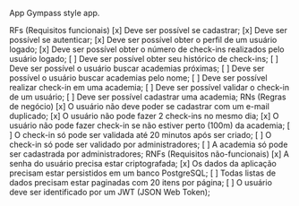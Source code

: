 App
Gympass style app.

RFs (Requisitos funcionais)
[x] Deve ser possível se cadastrar;
[x] Deve ser possível se autenticar;
[x] Deve ser possível obter o perfil de um usuário logado;
[x] Deve ser possível obter o número de check-ins realizados pelo usuário logado;
[ ] Deve ser possível obter seu histórico de check-ins;
[ ] Deve ser possível o usuário buscar academias próximas;
[ ] Deve ser possível o usuário buscar academias pelo nome;
[ ] Deve ser possível realizar check-in em uma academia;
[ ] Deve ser possível validar o check-in de um usuário;
[ ] Deve ser possível cadastrar uma academia;
RNs (Regras de negócio)
[x] O usuário não deve poder se cadastrar com um e-mail duplicado;
[x] O usuário não pode fazer 2 check-ins no mesmo dia;
[x] O usuário não pode fazer check-in se não estiver perto (100m) da academia;
[ ] O check-in só pode ser validada até 20 minutos após ser criado;
[ ] O check-in só pode ser validado por administradores;
[ ] A academia só pode ser cadastrada por administradores;
RNFs (Requisitos não-funcionais)
[x] A senha do usuário precisa estar criptografada;
[x] Os dados da aplicação precisam estar persistidos em um banco PostgreSQL;
[ ] Todas listas de dados precisam estar paginadas com 20 itens por página;
[ ] O usuário deve ser identificado por um JWT (JSON Web Token);